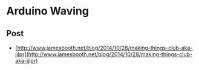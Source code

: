 # Arduino Waving

## Post

 - [http://www.jamesbooth.net/blog/2014/10/28/making-things-club-aka-jjlpr](http://www.jamesbooth.net/blog/2014/10/28/making-things-club-aka-jjlpr)

